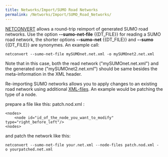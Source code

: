 ```yaml
---
title: Networks/Import/SUMO Road Networks
permalink: /Networks/Import/SUMO_Road_Networks/
---
```


[NETCONVERT](../../NETCONVERT.md) allows a round-trip reimport of
generated SUMO road networks. Use the option **--sumo-net-file** {{DT_FILE}} for reading a SUMO road
network, the shorter options **--sumo-net** {{DT_FILE}} and **--sumo** {{DT_FILE}} are synonymes. An example call:

```
netconvert --sumo-net-file mySUMOnet.net.xml -o mySUMOnet2.net.xml
```

Note that in this case, both the read network ("mySUMOnet.net.xml") and
the generated one ("mySUMOnet2.net.xml") should be same besides the
meta-information in the XML header.

Re-importing SUMO networks allows you to apply changes to an existing
road network using additional
[XML-files](../../Networks/PlainXML.md).
An example would be patching the type of a node.

prepare a file like this: patch.nod.xml :

```
<nodes>
    <node id="id_of_the_node_you_want_to_modify" type="right_before_left"/>
<nodes>
```

and patch the network like this:

```
netconvert --sumo-net-file your.net.xml --node-files patch.nod.xml -o yourpatched.net.xml
```
